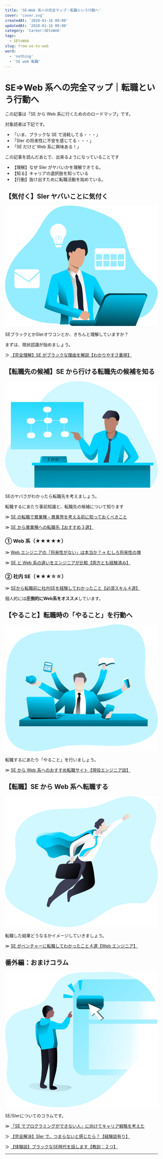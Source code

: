 ```yaml
---
title: 'SE⇒Web 系への完全マップ｜転職という行動へ'
cover: 'cover.svg'
createdAt: '2020-01-16 09:00'
updatedAt: '2020-01-16 09:00'
category: 'Career:SEtoWeb'
tags:
  - SEtoWeb
slug: from-se-to-web
word:
  - 'nothing'
  - 'SE web 転職'
---
```


# SE⇒Web 系への完全マップ｜転職という行動へ

この記事は「SE から Web 系に行くためののロードマップ」です。

対象読者は下記です。

- 「いま、ブラックな SE で消耗してる・・・」
- 「SIer の将来性に不安を感じてる・・・」
- 「SE だけど Web 系に興味ある！」

この記事を読んだあとで、出来るようになっていることです

- 【理解】なぜ SIer がヤバいかを理解できてる。
- 【知る】キャリアの選択肢を知っている
- 【行動】抜け出すために転職活動を始めている。

## 【気付く】SIer ヤバいことに気付く

![sier-is-black](./1_sier-black.svg)

SEブラックとかSIerオワコンとか、きちんと理解していますか？

まずは、現状認識が始めましょう。

≫ [【完全理解】SE がブラックな理由を解説【わかりやすさ重視】](./reason-of-se-black)

<!-- ・TODO：（01/22）【SE ヤバい】業界人の目線から理解する SIer オワコン（記事まとめ。権威性） -->

## 【転職先の候補】SE から行ける転職先の候補を知る

![choice](./2_choice.svg)

SEのヤバさがわかったら転職先を考えましょう。

転職するにあたり事前知識と、転職先の候補について知ります

≫ [SE の転職で異業種・異業界を考える前に知っておくべきこと](./job-change-from-se-with-points)

≫ [SE から異業種への転職先【おすすめ３選】](diff-between-se-and-web)

### ① Web 系（★★★★★）

≫ [Web エンジニアの「将来性がない」は本当か？→ むしろ将来性の塊](./future-of-web-engineer)

≫ [SE と Web 系の違いをエンジニアが比較【両方とも経験済み】](./diff-between-se-and-web)

### ② 社内 SE（★★★☆☆）

≫ [SEから転職前に社内SEを経験してわかったこと【必須スキル４選】](./skill-of-internal-se)

個人的には**圧倒的にWeb系をオススメ**しています。

## 【やること】転職時の「やること」を行動へ

![action](./3_action.svg)

転職するにあたり「やること」を行いましょう。

<!-- ・TODO：（01/19）SE 転職ですぐにやるべきことは１つだけ【転職エージェントに相談】 -->

≫ [SE から Web 系へのおすすめ転職サイト【現役エンジニア談】](recommend-hr-sites-from-se-to-web)

<!-- ・TODO：（01/21）転職したときの話（会社の分析。プログラミングの学習。） -->

## 【転職】SE から Web 系へ転職する

![change-job](./cover.svg)

転職した結果どうなるかイメージしていきましょう。

≫ [SE がベンチャーに転職してわかったこと４選【Web エンジニア】](./notice-when-changing-from-se-to-web)

## 番外編：おまけコラム

![etc](./4_etc.svg)

SE/SIerについてのコラムです。

≫ [「SE でプログラミングができない人」に向けてキャリア戦略を考えた](se-cannot-do-programming)

≫ [【完全解決】SIer で、つまらないと感じたら？【経験談有り】](./how-to-solve-when-to-feel-sier-is-not-awesome)

≫ [【体験談】ブラックなSE時代を話します【教訓：２つ】](./black-my-se-era)

---

<!--

------------------------------------
## TODO: 他の完全マップを見る

≫ フリーランス Web エンジニアになるための

≫ 海外就職するための

------------------------------------
 -->


